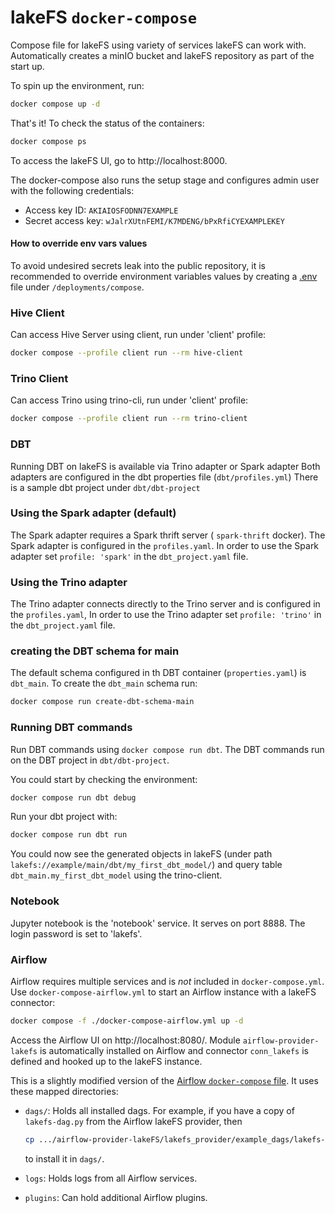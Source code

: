 # lakeFS `docker-compose`

Compose file for lakeFS using variety of services lakeFS can work with.
Automatically creates a minIO bucket and lakeFS repository as part of the start up.

To spin up the environment, run:
```sh
docker compose up -d
```

That's it! To check the status of the containers:
```sh
docker compose ps
```

To access the lakeFS UI, go to http://localhost:8000. 

The docker-compose also runs the setup stage and configures admin user with the following credentials:
* Access key ID: `AKIAIOSFODNN7EXAMPLE`
* Secret access key: `wJalrXUtnFEMI/K7MDENG/bPxRfiCYEXAMPLEKEY` 


#### How to override env vars values 

To avoid undesired secrets leak into the public repository, it is recommended to override environment variables values by
creating a [.env](https://docs.docker.com/compose/environment-variables/#the-env-file) file under `/deployments/compose`.

### Hive Client

Can access Hive Server using client, run under 'client' profile:

```sh
docker compose --profile client run --rm hive-client
```

### Trino Client

Can access Trino using trino-cli, run under 'client' profile:

```sh
docker compose --profile client run --rm trino-client
```

### DBT

Running DBT on lakeFS is available via Trino adapter or Spark adapter
Both adapters are configured in the dbt properties file (`dbt/profiles.yml`)
There is a sample dbt project under `dbt/dbt-project` 

### Using the Spark adapter (default)

The Spark adapter requires a Spark thrift server ( `spark-thrift` docker).
The Spark adapter is configured in the `profiles.yaml`.
In order to use the Spark adapter set `profile: 'spark'` in the `dbt_project.yaml` file.

### Using the Trino adapter 

The Trino adapter connects directly to the Trino server and is configured in the `profiles.yaml`,
In order to use the Trino adapter set `profile: 'trino'` in the `dbt_project.yaml` file.


### creating the DBT schema for main

The default schema configured in th DBT container (`properties.yaml`) is `dbt_main`.
To create the `dbt_main` schema run:
```sh
docker compose run create-dbt-schema-main
```

### Running DBT commands

Run DBT commands using `docker compose run dbt`.
The DBT commands run on the DBT project in `dbt/dbt-project`.

You could start by checking the environment:
```sh
docker compose run dbt debug
```

Run your dbt project with:
```sh
docker compose run dbt run
```

You could now see the generated objects in lakeFS (under path `lakefs://example/main/dbt/my_first_dbt_model/`) and query table `dbt_main.my_first_dbt_model` using the trino-client.

### Notebook

Jupyter notebook is the 'notebook' service.
It serves on port 8888.
The login password is set to 'lakefs'.

### Airflow

Airflow requires multiple services and is _not_ included in
`docker-compose.yml`.  Use `docker-compose-airflow.yml` to start an Airflow
instance with a lakeFS connector:

```sh
docker compose -f ./docker-compose-airflow.yml up -d
```

Access the Airflow UI on http://localhost:8080/.  Module
`airflow-provider-lakefs` is automatically installed on Airflow and
connector `conn_lakefs` is defined and hooked up to the lakeFS instance.

This is a slightly modified version of the [Airflow `docker-compose`
file](https://airflow.apache.org/docs/apache-airflow/stable/howto/docker-compose/index.html).
It uses these mapped directories:

* `dags/`: Holds all installed dags.  For example, if you have a copy of
  `lakefs-dag.py` from the Airflow lakeFS provider, then

  ```sh
  cp .../airflow-provider-lakeFS/lakefs_provider/example_dags/lakefs-dag.py ./dags/
  ```
  
  to install it in `dags/`.
* `logs`: Holds logs from all Airflow services.
* `plugins`: Can hold additional Airflow plugins.
